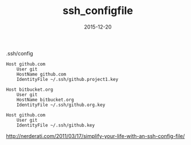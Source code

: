 ﻿---
title: ssh_configfile
description: 
date: 2015-12-20
lastmod: 2015-12-20
slug: ssh_configfile
image: "covers/draft.png"
tags:
  - ssh
categories:
  - Linux
---




.ssh/config

```
Host github.com
    User git
    HostName github.com
    IdentityFile ~/.ssh/github.project1.key
    
Host bitbucket.org
    User git
    HostName bitbucket.org
    IdentityFile ~/.ssh/github.org.key
    
Host github.com
    User git
    IdentityFile ~/.ssh/github.key
```


http://nerderati.com/2011/03/17/simplify-your-life-with-an-ssh-config-file/
